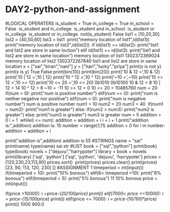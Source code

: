 # DAY2-python-and-assignment
#LOGICAL OPERATERS
is_student = True
in_college = True
in_school = False
​
is_student and in_college
​
is_student and in_school
​
is_student or in_college
​
is_student or in_college
​
not(is_student)
False
list1 = [10,20,30]
list2 = [40,50,60]
list3 = list1
​
print("memory location of list1",id(list1))
print("memory location of list2",id(list2))
​
if id(list1) == id(list2):
    print("list1 and list2 are store in same loction")
elif id(list1) == id(list3):
    print("list1 and list2 are store in same location")
memory location of list1 1302372369024
memory location of list2 1302372267840
list1 and list2 are store in same location
x = ["sai","kiran","nani"]
y = ["hari","lucky","priya"]
​
print(x is not y)
print(x is y)
True
False
print(bin(10))
print(bin(20))
print('10 & 12 =',10 & 12)
print('10 | 12 =',10 | 12)
print('10 ^ 12 =',10 ^ 12)
print('~10 =',~10)
print('10 >> 12 =',10 >> 12)
print('10 << 20 =',10 << 20)
0b1010
0b10100
10 & 12 = 8
10 | 12 = 14
10 ^ 12 = 6
~10 = -11
10 >> 12 = 0
10 << 20 = 10485760
num = 20
if(num > 0):
    print("num is positive number")
elif(num == 0):
    print("num is neither negative nor positive")
elif(num < 0):
    print("num is negative number")
num is positive number
num1 = 10
num2 = 20
num3 = 40
​
if(num1 > num2):
    print("num1 is greater")
else:
    if(num2 > num3):
        print("num2 is greater")
    else:
        print("num3 is greater")
num3 is greater
num = 5
addition = 0
i = 1
​
while(i <= num):
    addition = addition + i
    i = i + 1
print("addition is:",addition)
addition is: 15
number = range(1,11)
addition = 0
for i in number:
    addition = addition + i
    
print("addition is",addition)
addition is 55
#STRINGS
name = "sai"
print(name)
type(name)
sai
str
#LIST
book = ["sql","python"]
print(book)
type(book)
novels = ["dejuvu","harrypoter"]
library = book + novels
print(library)
['sql', 'python']
['sql', 'python', 'dejuvu', 'harrypoter']
prices = [120,230,23,113,90]
prices.sort()
​
print(prices)
prices.clear()
print(prices)
[23, 90, 113, 120, 230]
[]
#ASSIGNMENT 1
timeperiod = int(input())
if(timeperiod > 10):
    print("10% bonous")
elif(6< timeperiod <10):
    print("8% bonous")
elif(timeperiod < 5):
    print("5% bonous")
11
10% bonous
price = int(input())
 
if(price >10000):
    i =price-(20/100*price)
    print(i)
elif(7000< price <=10000):
    i = price-(15/100*price)
    print(i)
elif(price <= 7000):
    i = price-(10/100*price)
    print(i)
1000
900.0
